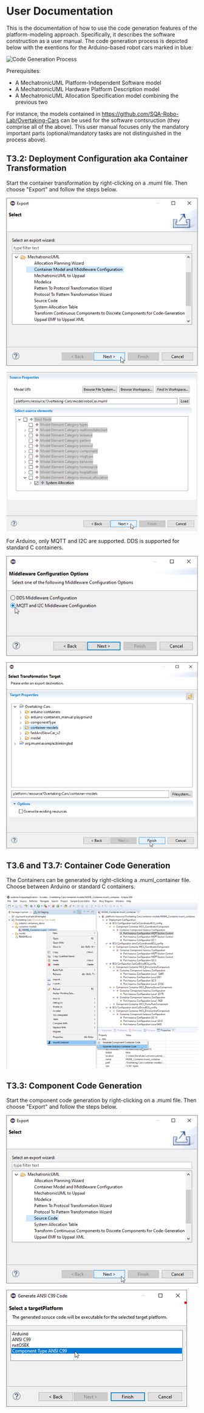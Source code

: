 # User Documentation

This is the documentation of how to use the code generation features of the platform-modeling approach. Specifically, it describes the software construction as a user manual. The code generation process is depicted below with the exentions for the Arduino-based robot cars marked in blue:

![Code Generation Process](graphix/codegen_concept.png)

Prerequisites:
* A MechatronicUML Platform-Independent Software model
* A MechatronicUML Hardware Platform Description model
* A MechatronicUML Allocation Specification model combining the previous two

For instance, the models contained in https://github.com/SQA-Robo-Lab/Overtaking-Cars can be used for the software contsruction (they comprise all of the above). This user manual focuses only the mandatory important parts (optional/mandatory tasks are not distinguished in the process above).

## T3.2: Deployment Configuration aka Container Transformation

Start the container transformation by right-clicking on a .muml file. Then choose "Export" and follow the steps below.

![](graphix/container-transformation-ui-export.png)

![](graphix/container-transformation-ui-wizard1.png)

For Arduino, only MQTT and I2C are supported. DDS is supported for standard C containers. 

![](graphix/container-transformation-ui-wizard-2.png)

![](graphix/container-transformation-ui-wizard3.png)

## T3.6 and T3.7: Container Code Generation

The Containers can be generated by right-clicking a .muml_container file. Choose between Arduino or standard C containers.

![](graphix/Generate%20Arduino%20Containers.png)

## T3.3: Component Code Generation

Start the component code generation by right-clicking on a .muml file. Then choose "Export" and follow the steps below.

![](graphix/codegen_components1.png)

![](graphix/codegen_components2.png)
